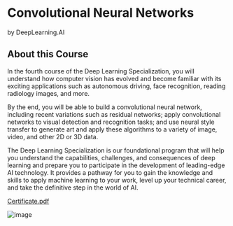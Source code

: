 # Convolutional Neural Networks
by DeepLearning.AI

## About this Course
In the fourth course of the Deep Learning Specialization, you will understand how computer vision has evolved and become familiar with its exciting applications such as autonomous driving, face recognition, reading radiology images, and more.

By the end, you will be able to build a convolutional neural network, including recent variations such as residual networks; apply convolutional networks to visual detection and recognition tasks; and use neural style transfer to generate art and apply these algorithms to a variety of image, video, and other 2D or 3D data. 

The Deep Learning Specialization is our foundational program that will help you understand the capabilities, challenges, and consequences of deep learning and prepare you to participate in the development of leading-edge AI technology. It provides a pathway for you to gain the knowledge and skills to apply machine learning to your work, level up your technical career, and take the definitive step in the world of AI.

[Certificate.pdf](https://github.com/mboccenti/Deep-Learning-Specialization/blob/main/C4%20-%20Convolutional%20Neural%20Networks/Certificate%20D7P3ZAUX6FWD.pdf)

![image](https://user-images.githubusercontent.com/9393530/201515294-f36f6c72-118f-491d-b5b1-78a15377c73a.png)
